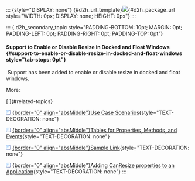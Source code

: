 ::: {style="DISPLAY: none"}
[](ms-xhelp:///?Id=d2h_url_template){#d2h_url_template}![](!package_url!){#d2h_package_url style="WIDTH: 0px; DISPLAY: none; HEIGHT: 0px"}
:::

::: {.d2h_secondary_topic style="PADDING-BOTTOM: 10pt; MARGIN: 0pt; PADDING-LEFT: 0pt; PADDING-RIGHT: 0pt; PADDING-TOP: 0pt"}
#### Support to Enable or Disable Resize in Docked and Float Windows {#support-to-enable-or-disable-resize-in-docked-and-float-windows style="tab-stops: 0pt"}

 Support has been added to enable or disable resize in docked and float windows.

More:

[ ]{#related-topics}

[![](button.gif){border="0" align="absMiddle"}Use Case Scenarios](ms-xhelp:///?Id=5ac4c6b9-e667-4abe-8716-852a2155411e){style="TEXT-DECORATION: none"}

[![](button.gif){border="0" align="absMiddle"}Tables for Properties, Methods, and Events](ms-xhelp:///?Id=cc3fd0b7-a9d5-4833-960c-6f7ce5750aff){style="TEXT-DECORATION: none"}

[![](button.gif){border="0" align="absMiddle"}Sample Link](ms-xhelp:///?Id=2a68737d-65d0-4f82-8530-e4a60369e9ed){style="TEXT-DECORATION: none"}

[![](button.gif){border="0" align="absMiddle"}Adding CanResize properties to an Application](ms-xhelp:///?Id=fbcbad32-0a29-4dc8-b981-ebd11f9dcc73){style="TEXT-DECORATION: none"}
:::
